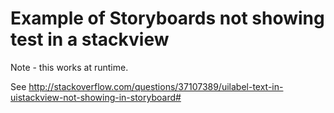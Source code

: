 # Example of Storyboards not showing test in a stackview

Note - this works at runtime.

See http://stackoverflow.com/questions/37107389/uilabel-text-in-uistackview-not-showing-in-storyboard#
